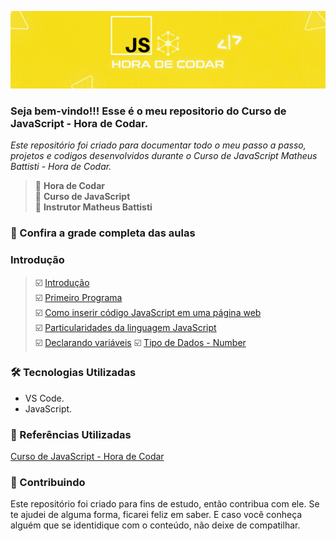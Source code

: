 
![](https://github.com/Diegojfsr/VideoAulas_JavaScript_HoraDeCodar/blob/main/img/Capa_Projetos_JavaScript1.jpg)

### Seja bem-vindo!!! Esse é o meu repositorio do Curso de JavaScript - Hora de Codar.
_Este repositório foi criado para documentar todo o meu passo a passo, projetos e codigos desenvolvidos durante o Curso de JavaScript Matheus Battisti - Hora de Codar._

> 📌  <strong>Hora de Codar</strong>  
> 📌  <strong>Curso de JavaScript</strong>  
> 📌  <strong>Instrutor Matheus Battisti</strong>  

### 🚦 Confira a grade completa das aulas

### Introdução  
> ☑️ [Introdução]()  
> ☑️ [Primeiro Programa]()  
> ☑️ [Como inserir código JavaScript em uma página web]()  
> ☑️ [Particularidades da linguagem JavaScript]()  
> ☑️ [Declarando variáveis]()
> ☑️ [Tipo de Dados - Number]()


### 🛠 Tecnologias Utilizadas
- VS Code.
- JavaScript.


### 📑 Referências Utilizadas
[Curso de JavaScript - Hora de Codar](https://www.youtube.com/playlist?list=PLnDvRpP8BneysKU8KivhnrVaKpILD3gZ6)



### 🤝 Contribuindo
Este repositório foi criado para fins de estudo, então contribua com ele. Se te ajudei de alguma forma, ficarei feliz em
saber. E caso você conheça alguém que se identidique com o conteúdo, não deixe de compatilhar.








<!--

# Curso de JavaScript Matheus Battisti - Hora de Codar.

Esse é o meu repositório de VideoAulas de JavaScript resolvidos.

## 📝 Lista de VideoAulas

-  [Introdução](https://)
-  [Primeiro Programa](https://)
-  [Como inserir código JavaScript em uma página web](https://)
-  [Particularidades da linguagem JavaScript](https://)
-  [Declarando variáveis](https://)


## 🛠 Tecnologias Utilizadas
- VS Code.
- JavaScript.


## 📑 Referências Utilizadas
[Curso de JavaScript - Hora de Codar](https://www.youtube.com/playlist?list=PLnDvRpP8BneysKU8KivhnrVaKpILD3gZ6)



## 🤝 Contribuindo
Este repositório foi criado para fins de estudo, então contribua com ele. Se te ajudei de alguma forma, ficarei feliz em
saber. E caso você conheça alguém que se identidique com o conteúdo, não deixe de compatilhar.
-->
